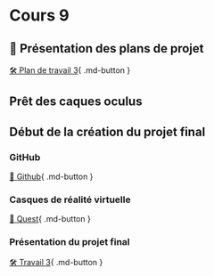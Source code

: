 # Cours 9
## 🚨 Présentation des plans de projet
[🛠️ Plan de travail 3](./consignes/plandetravail.md){ .md-button } 


## Prêt des caques oculus


## Début de la création du projet final

### GitHub
[📝 Github](./unity/github.md){ .md-button }       

### Casques de réalité virtuelle
[📝 Quest](./unity/quest.md){ .md-button }    

### Présentation du projet final
[🛠️ Travail 3](./consignes/travail3.md){ .md-button } 

